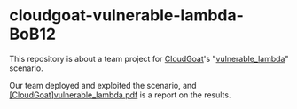 # cloudgoat-vulnerable-lambda-BoB12
This repository is about a team project for [CloudGoat](https://github.com/RhinoSecurityLabs/cloudgoat)'s "[vulnerable_lambda](https://github.com/RhinoSecurityLabs/cloudgoat/blob/master/scenarios/vulnerable_lambda/README.md)" scenario.

Our team deployed and exploited the scenario, and [[CloudGoat]vulnerable_lambda.pdf](./[CloudGoat]vulnerable_lambda.pdf) is a report on the results.
